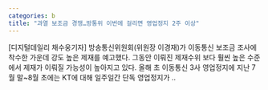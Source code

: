 ```yaml
---
categories: b
title: "과열 보조금 경쟁…방통위 이번에 걸리면 영업정지 2주 이상"
---
```

[디지털데일리 채수웅기자] 방송통신위원회(위원장 이경재)가 이동통신 보조금 조사에 착수한 가운데 강도 높은 제재를 예고했다. 그동안 이뤄진 제재수위 보다 훨씬 높은 수준에서 제재가 이뤄질 가능성이 높아지고 있다. 올해 초 이동통신 3사 영업정지에 지난 7월 말~8월 초에는 KT에 대해 일주일간 단독 영업정지가 ..